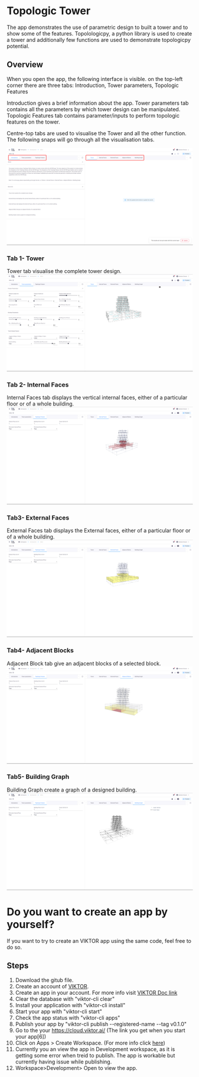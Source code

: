 # Topologic Tower


The app demonstrates the use of parametric design to built a tower and to show some of the features. 
 Topolologicpy, a python library is used to create a tower and additionally few functions are used to demonstrate topologicpy potential.


## Overview
When you open the app, the following interface is visible.
on the top-left corner there are three tabs: Introduction, Tower parameters, Topologic Features

Introduction gives a brief information about the app.
Tower parameters tab contains all the parameters by which tower design can be manipulated.
Topologic Features tab contains parameter/inputs to perform topologic features on the tower.

Centre-top tabs are used to visualise the Tower and all the other function. The following snaps will go through all the visualisation tabs.

![alt text1](./images/Introduction_Mark.png "Introduction")

### Tab 1- Tower

Tower tab visualise the complete tower design.
![alt text1](./images/Tab_1_Tower.png "Tab_1_Tower")

### Tab 2- Internal Faces

Internal Faces tab displays the vertical internal faces, either of a particular floor or of a whole building.
![alt text1](./images/Tab_2_Internal_Faces_Tower.png "Tab_2_Internal_Faces_Tower")

### Tab3- External Faces

External Faces tab displays the External faces, either of a particular floor or of a whole building.
![alt text1](./images/Tab_3_External_Faces_Tower.png "Tab_3_External_Faces_Tower")

### Tab4- Adjacent Blocks

Adjacent Block tab give an adjacent blocks of a selected block.
![alt text1](./images/Tab_4_Adjacent_Blocks.png "Tab_4_Adjacent_Blocks")

### Tab5- Building Graph

Building Graph create a graph of a designed building.
![alt text1](./images/Tab_5_Building_Graph.png "Tab_5_Building_Graph")


# Do you want to create an app by yourself?

If you want to try to create an VIKTOR app using the same code, feel free to do so.

## Steps

1. Download the gitub file.
2. Create an account of [VIKTOR](https://www.viktor.ai/start-building-apps).
3. Create an app in your account. For more info visit [VIKTOR Doc link](https://docs.viktor.ai/docs/getting-started/create-first-app)
4. Clear the database with "viktor-cli clear"
5. Install your application with "viktor-cli install"
6. Start your app with "viktor-cli start"
7. Check the app status with "viktor-cli apps"
8. Publish your app by "viktor-cli publish --registered-name <insert-app-name-here> --tag v0.1.0"
9. Go to the your https://cloud.viktor.ai/ (The link you get when you start your app[6])
10. Click on Apps > Create Workspace. (For more info click [here](https://docs.viktor.ai/docs/getting-started/publish-app))
11. Currently you an view the app in Development workspace, as it is getting some error when treid to publish. The app is workable but currently having issue while publishing.
12. Workspace>Development> Open to view the app.
